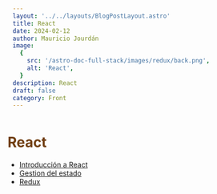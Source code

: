 ```yaml
---
layout: '../../layouts/BlogPostLayout.astro'
title: React
date: 2024-02-12
author: Mauricio Jourdán
image:
  {
    src: '/astro-doc-full-stack/images/redux/back.png',
    alt: 'React',
  }
description: React
draft: false
category: Front
---
```


# React

- [Introducción a React](/astro-doc-full-stack/blog/react/introduccion-a-react)
- [Gestion del estado](/astro-doc-full-stack/blog/react/gestion-del-estado)
- [Redux](/astro-doc-full-stack/blog/react/redux) 


<style>
  h1 { color: #713f12; }
  h2 { color: #2563eb; }
  h3 { color: #a855f7; }
  img {
    width: 100%;
    height: 100%;
    object-fit: cover;
  }
  img[alt="Nest Inyección de dependencias."] {
  max-width:  400px;
  margin: 0 auto;
  display: block;
  }
  pre {
    padding: 10px;
  }
</style>

